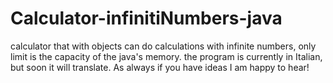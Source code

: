 # Calculator-infinitiNumbers-java
calculator that with objects can do calculations with infinite numbers, only limit is the capacity of the java's memory.
the program is currently in Italian, but soon it will translate.
As always if you have ideas I am happy to hear!
